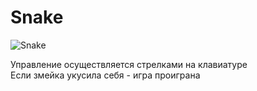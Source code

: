 # Snake
![Snake](https://user-images.githubusercontent.com/103204349/178113922-2dd4013a-2aaa-4b8f-9750-de93053cc55b.jpg)

Управление осуществляется стрелками на клавиатуре <br />
Если змейка укусила себя - игра проиграна
